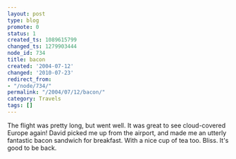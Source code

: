 ```yaml
---
layout: post
type: blog
promote: 0
status: 1
created_ts: 1089615799
changed_ts: 1279903444
node_id: 734
title: bacon
created: '2004-07-12'
changed: '2010-07-23'
redirect_from:
- "/node/734/"
permalink: "/2004/07/12/bacon/"
category: Travels
tags: []
---
```

The flight was pretty long, but went well.  It was great to see cloud-covered Europe again!  David picked me up from the airport, and made me an utterly fantastic bacon sandwich for breakfast.  With a nice cup of tea too.  Bliss.  It's good to be back.
